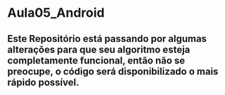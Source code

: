 # Aula05_Android

## Este Repositório está passando por algumas alterações para que seu algoritmo esteja completamente funcional, então não se preocupe, o código será disponibilizado o mais rápido possível.
